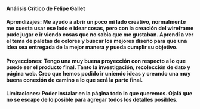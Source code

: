 #### Análisis Crítico de Felipe Gallet

#### Aprendizajes: Me ayudo a abrir un poco mi lado creativo, normalmente me cuesta usar ese lado e idear cosas, pero con la creación del wireframe pude jugar e ir viendo cosas que no sabia que me gustaban. Aprendí a ver el tema de paletas de colores y buscar los mejores diseño para que una idea sea entregada de la mejor manera y pueda cumplir su objetivo.

#### Proyecciones: Tengo una muy buena proyección con respecto a lo que puede ser el producto final. Tanto la investigación, recolección de dato y página web. Creo que hemos podido ir uniendo ideas y creando una muy buena conexión de camino a lo que será la parte final. 

#### Limitaciones: Poder instalar en la página todo lo que queremos. Ojalá que no se escape de lo posible para agregar todos los detalles posibles.  